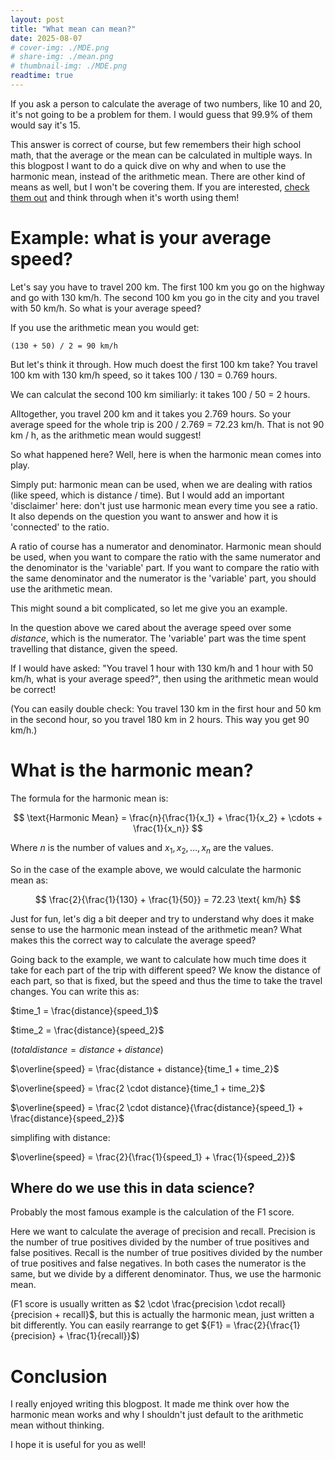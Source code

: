 ```yaml
---
layout: post
title: "What mean can mean?"
date: 2025-08-07
# cover-img: ./MDE.png
# share-img: ./mean.png
# thumbnail-img: ./MDE.png
readtime: true
---
```


If you ask a person to calculate the average of two numbers, like 10 and 20, it's not going to be a problem for them. I would guess that 99.9% of them would say it's 15.

This answer is correct of course, but few remembers their high school math, that the average or the mean can be calculated in multiple ways. In this blogpost I want to do a quick dive on why and when to use the harmonic mean, instead of the arithmetic mean. There are other kind of means as well, but I won't be covering them. If you are interested, [check them out](https://en.wikipedia.org/wiki/Mean) and think through when it's worth using them!

# Example: what is your average speed?

Let's say you have to travel 200 km. The first 100 km you go on the highway and go with 130 km/h. The second 100 km you go in the city and you travel with 50 km/h. So what is your average speed?

If you use the arithmetic mean you would get:

```
(130 + 50) / 2 = 90 km/h
```

But let's think it through.
How much doest the first 100 km take? You travel 100 km with 130 km/h speed, so it takes 100 / 130 = 0.769 hours.

We can calculat the second 100 km similiarly: it takes 100 / 50 = 2 hours.

Alltogether, you travel 200 km and it takes you 2.769 hours. So your average speed for the whole trip is 200 / 2.769 = 72.23 km/h. That is not 90 km / h, as the arithmetic mean would suggest!

So what happened here? Well, here is when the harmonic mean comes into play.

Simply put: harmonic mean can be used, when we are dealing with ratios (like speed, which is distance / time). But I would add an important 'disclaimer' here: don't just use harmonic mean every time you see a ratio. It also depends on the question you want to answer and how it is 'connected' to the ratio.

A ratio of course has a numerator and denominator. Harmonic mean should be used, when you want to compare the ratio with the same numerator and the denominator is the 'variable' part. If you want to compare the ratio with the same denominator and the numerator is the 'variable' part, you should use the arithmetic mean.

This might sound a bit complicated, so let me give you an example.

In the question above we cared about the average speed over some _distance_, which is the numerator. The 'variable' part was the time spent travelling that distance, given the speed.

If I would have asked: "You travel 1 hour with 130 km/h and 1 hour with 50 km/h, what is your average speed?", then using the arithmetic mean would be correct!

(You can easily double check: You travel 130 km in the first hour and 50 km in the second hour, so you travel 180 km in 2 hours. This way you get 90 km/h.)

# What is the harmonic mean?

The formula for the harmonic mean is:

$$
\text{Harmonic Mean} = \frac{n}{\frac{1}{x_1} + \frac{1}{x_2} + \cdots + \frac{1}{x_n}}
$$

Where $n$ is the number of values and $x_1, x_2, \ldots, x_n$ are the values.

So in the case of the example above, we would calculate the harmonic mean as:

$$
\frac{2}{\frac{1}{130} + \frac{1}{50}} = 72.23 \text{ km/h}
$$

Just for fun, let's dig a bit deeper and try to understand why does it make sense to use the harmonic mean instead of the arithmetic mean? What makes this the correct way to calculate the average speed?

Going back to the example, we want to calculate how much time does it take for each part of the trip with different speed? We know the distance of each part, so that is fixed, but the speed and thus the time to take the travel changes. You can write this as:

$time_1 = \frac{distance}{speed_1}$

$time_2 = \frac{distance}{speed_2}$

($total distance = distance + distance$)

$\overline{speed} = \frac{distance + distance}{time_1 + time_2}$

$\overline{speed} = \frac{2 \cdot distance}{time_1 + time_2}$

$\overline{speed} = \frac{2 \cdot distance}{\frac{distance}{speed_1} + \frac{distance}{speed_2}}$

simplifing with distance:

$\overline{speed} = \frac{2}{\frac{1}{speed_1} + \frac{1}{speed_2}}$

## Where do we use this in data science?

Probably the most famous example is the calculation of the F1 score.

Here we want to calculate the average of precision and recall. Precision is the number of true positives divided by the number of true positives and false positives. Recall is the number of true positives divided by the number of true positives and false negatives. In both cases the numerator is the same, but we divide by a different denominator. Thus, we use the harmonic mean.

(F1 score is usually written as $2 \cdot \frac{precision \cdot recall}{precision + recall}$, but this is actually the harmonic mean, just written a bit differently. You can easily rearrange to get ${F1} = \frac{2}{\frac{1}{precision} + \frac{1}{recall}}$)

# Conclusion

I really enjoyed writing this blogpost. It made me think over how the harmonic mean works and why I shouldn't just default to the arithmetic mean without thinking.

I hope it is useful for you as well!
